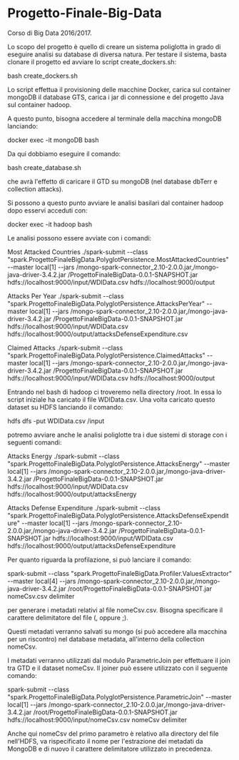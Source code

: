 # Progetto-Finale-Big-Data

Corso di Big Data 2016/2017. 

Lo scopo del progetto è quello di creare un sistema poliglotta in grado di eseguire analisi su database di diversa natura.
Per testare il sistema, basta clonare il progetto ed avviare lo script create_dockers.sh:

  bash create_dockers.sh
  
Lo script effettua il provisioning delle macchine Docker, carica sul container mongoDB il database GTS, 
carica i jar di connessione e del progetto Java sul container hadoop.

A questo punto, bisogna accedere al terminale della macchina mongoDB lanciando:
  
  docker exec -it mongoDB bash
  
Da qui dobbiamo eseguire il comando:

  bash create_database.sh 
 
che avrà l'effetto di caricare il GTD su mongoDB (nel database dbTerr e collection attacks).

Si possono a questo punto avviare le analisi basilari dal container hadoop dopo esservi acceduti con:
  
  docker exec -it hadoop bash
  
Le analisi possono essere avviate con i comandi:

Most Attacked Countries
./spark-submit --class "spark.ProgettoFinaleBigData.PolyglotPersistence.MostAttackedCountries" --master local[1] --jars /mongo-spark-connector_2.10-2.0.0.jar,/mongo-java-driver-3.4.2.jar /ProgettoFinaleBigData-0.0.1-SNAPSHOT.jar hdfs://localhost:9000/input/WDIData.csv hdfs://localhost:9000/output

Attacks Per Year
./spark-submit --class "spark.ProgettoFinaleBigData.PolyglotPersistence.AttacksPerYear" --master local[1] --jars /mongo-spark-connector_2.10-2.0.0.jar,/mongo-java-driver-3.4.2.jar /ProgettoFinaleBigData-0.0.1-SNAPSHOT.jar hdfs://localhost:9000/input/WDIData.csv hdfs://localhost:9000/output/attacksDefenseExpenditure.csv

Claimed Attacks
./spark-submit --class "spark.ProgettoFinaleBigData.PolyglotPersistence.ClaimedAttacks" --master local[1] --jars /mongo-spark-connector_2.10-2.0.0.jar,/mongo-java-driver-3.4.2.jar /ProgettoFinaleBigData-0.0.1-SNAPSHOT.jar hdfs://localhost:9000/input/WDIData.csv hdfs://localhost:9000/output
  
Entrando nel bash di hadoop ci troveremo nella directory /root. In essa lo script iniziale ha caricato il file WDIData.csv. Una volta caricato questo dataset su HDFS lanciando il comando:

  hdfs dfs -put WDIData.csv /input
  
potremo avviare anche le analisi poliglotte tra i due sistemi di storage con i seguenti comandi:

Attacks Energy
./spark-submit --class "spark.ProgettoFinaleBigData.PolyglotPersistence.AttacksEnergy" --master local[1] --jars /mongo-spark-connector_2.10-2.0.0.jar,/mongo-java-driver-3.4.2.jar /ProgettoFinaleBigData-0.0.1-SNAPSHOT.jar hdfs://localhost:9000/input/WDIData.csv hdfs://localhost:9000/output/attacksEnergy

Attacks Defense Expenditure
./spark-submit --class "spark.ProgettoFinaleBigData.PolyglotPersistence.AttacksDefenseExpenditure" --master local[1] --jars /mongo-spark-connector_2.10-2.0.0.jar,/mongo-java-driver-3.4.2.jar /ProgettoFinaleBigData-0.0.1-SNAPSHOT.jar hdfs://localhost:9000/input/WDIData.csv hdfs://localhost:9000/output/attacksDefenseExpenditure
  
Per quanto riguarda la profilazione, si può lanciare il comando:

spark-submit --class "spark.ProgettoFinaleBigData.Profiler.ValuesExtractor" --master local[4] --jars /mongo-spark-connector_2.10-2.0.0.jar,/mongo-java-driver-3.4.2.jar /root/ProgettoFinaleBigData-0.0.1-SNAPSHOT.jar nomeCsv.csv delimiter

per generare i metadati relativi al file nomeCsv.csv. Bisogna specificare il carattere delimitatore del file (, oppure \;).

Questi metadati verranno salvati su mongo (si può accedere alla macchina per un riscontro) nel database metadata, all'interno della collection nomeCsv.

I metadati verranno utilizzati dal modulo ParametricJoin per effettuare il join tra GTD e il dataset nomeCsv.
Il joiner può essere utilizzato con il seguente comando:

spark-submit --class "spark.ProgettoFinaleBigData.PolyglotPersistence.ParametricJoin" --master local[1] --jars /mongo-spark-connector_2.10-2.0.0.jar,/mongo-java-driver-3.4.2.jar /root/ProgettoFinaleBigData-0.0.1-SNAPSHOT.jar hdfs://localhost:9000/input/nomeCsv.csv nomeCsv delimiter

Anche qui nomeCsv del primo parametro è relativo alla directory del file nell'HDFS, va rispecificato il nome per l'estrazione dei metadati da MongoDB e di nuovo il carattere delimitatore utilizzato in precedenza.
